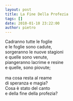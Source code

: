 ```yaml
---
layout: post
title: La Fine Della Profezia
tags: []
date: 2010-01-10 23:22:00
author: pietro
---
```

Cadranno tutte le foglie<br/>e le foglie sono cadute,<br/>sorgeranno le nuove stagioni<br/>e quelle sono venute,<br/>piangeranno lacrime e resine<br/>e quelle, sono piovute;<br/><br/>ma cosa resta al reame<br/>di speranza e magia?<br/>Cosa è stato del canto<br/>e della fine della profezia?
